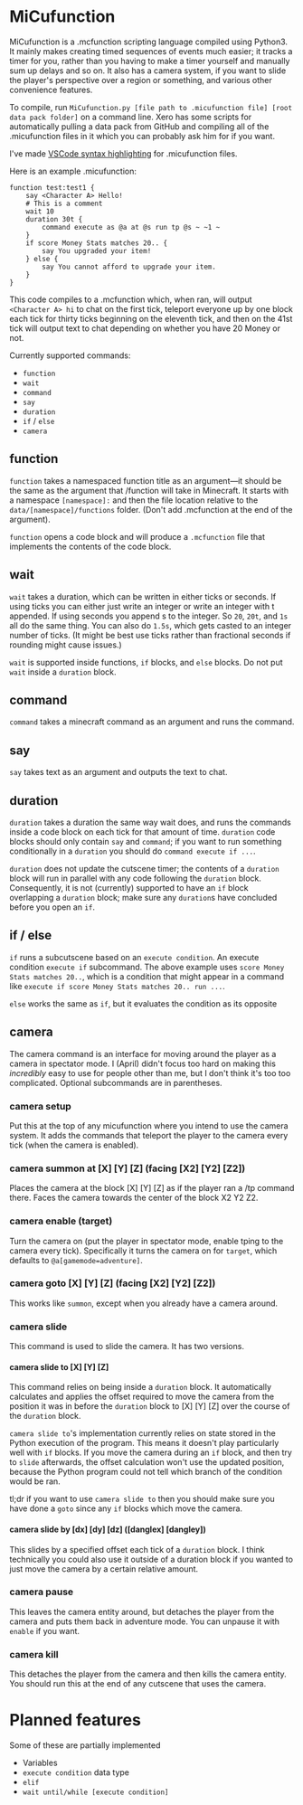# MiCufunction
MiCufunction is a .mcfunction scripting language compiled using Python3. It mainly makes creating timed sequences of events much easier; it tracks a timer for you, rather than you having to make a timer yourself and manually sum up delays and so on. It also has a camera system, if you want to slide the player's perspective over a region or something, and various other convenience features.

To compile, run `MiCufunction.py [file path to .micufunction file] [root data pack folder]` on a command line. Xero has some scripts for automatically pulling a data pack from GitHub and compiling all of the .micufunction files in it which you can probably ask him for if you want. 

I've made [VSCode syntax highlighting](https://github.com/AprilKopec/language-micufunction) for .micufunction files.

Here is an example .micufunction:
```
function test:test1 {
    say <Character A> Hello!
    # This is a comment
    wait 10
    duration 30t {
        command execute as @a at @s run tp @s ~ ~1 ~
    }
    if score Money Stats matches 20.. {
        say You upgraded your item!
    } else {
        say You cannot afford to upgrade your item.
    }
}
```

This code compiles to a .mcfunction which, when ran, will output `<Character A> hi` to chat on the first tick, teleport everyone up by one block each tick for thirty ticks beginning on the eleventh tick, and then on the 41st tick will output text to chat depending on whether you have 20 Money or not. 

Currently supported commands:
- `function`
- `wait`
- `command`
- `say`
- `duration`
- `if` / `else`
- `camera`

## function
`function` takes a namespaced function title as an argument—it should be the same as the argument that /function will take in Minecraft. It starts with a namespace `[namespace]:` and then the file location relative to the `data/[namespace]/functions` folder. (Don't add .mcfunction at the end of the argument).

`function` opens a code block and will produce a `.mcfunction` file that implements the contents of the code block.

## wait
`wait` takes a duration, which can be written in either ticks or seconds. If using ticks you can either just write an integer or write an integer with t appended. If using seconds you append s to the integer. So `20`, `20t`, and `1s` all do the same thing. You can also do `1.5s`, which gets casted to an integer number of ticks. (It might be best use ticks rather than fractional seconds if rounding might cause issues.)

`wait` is supported inside functions, `if` blocks, and `else` blocks. Do not put `wait` inside a `duration` block.

## command
`command` takes a minecraft command as an argument and runs the command.

## say
`say` takes text as an argument and outputs the text to chat.

## duration
`duration` takes a duration the same way wait does, and runs the commands inside a code block on each tick for that amount of time. `duration` code blocks should only contain `say` and `command`; if you want to run something conditionally in a `duration` you should do `command execute if ...`. 

`duration` does not update the cutscene timer; the contents of a `duration` block will run in parallel with any code following the `duration` block. Consequently, it is not (currently) supported to have an `if` block overlapping a `duration` block; make sure any `duration`s have concluded before you open an `if`.

## if / else
`if` runs a subcutscene based on an `execute condition`. An execute condition `execute if` subcommand. The above example uses `score Money Stats matches 20..`, which is a condition that might appear in a command like `execute if score Money Stats matches 20.. run ...`.

`else` works the same as `if`, but it evaluates the condition as its opposite

## camera
The camera command is an interface for moving around the player as a camera in spectator mode. I (April) didn't focus too hard on making this *incredibly* easy to use for people other than me, but I don't think it's too too complicated.
Optional subcommands are in parentheses.

### camera setup
Put this at the top of any micufunction where you intend to use the camera system. It adds the commands that teleport the player to the camera every tick (when the camera is enabled).

### camera summon at [X] [Y] [Z] (facing [X2] [Y2] [Z2])
Places the camera at the block [X] [Y] [Z] as if the player ran a /tp command there.
Faces the camera towards the center of the block X2 Y2 Z2.

### camera enable (target)
Turn the camera on (put the player in spectator mode, enable tping to the camera every tick).
Specifically it turns the camera on for `target`, which defaults to `@a[gamemode=adventure]`.

### camera goto [X] [Y] [Z] (facing [X2] [Y2] [Z2])
This works like `summon`, except when you already have a camera around.

### camera slide
This command is used to slide the camera. It has two versions.

#### camera slide to [X] [Y] [Z]
This command relies on being inside a `duration` block. It automatically calculates and applies the offset required to move the camera from the position it was in before the `duration` block to [X] [Y] [Z] over the course of the `duration` block.

`camera slide to`'s implementation currently relies on state stored in the Python execution of the program. This means it doesn't play particularly well with `if` blocks. If you move the camera during an `if` block, and then try to `slide` afterwards, the offset calculation won't use the updated position, because the Python program could not tell which branch of the condition would be ran.

tl;dr if you want to use `camera slide to` then you should make sure you have done a `goto` since any `if` blocks which move the camera.

#### camera slide by [dx] [dy] [dz] ([danglex] [dangley])
This slides by a specified offset each tick of a `duration` block. I think technically you could also use it outside of a duration block if you wanted to just move the camera by a certain relative amount.

### camera pause
This leaves the camera entity around, but detaches the player from the camera and puts them back in adventure mode. You can unpause it with `enable` if you want.

### camera kill
This detaches the player from the camera and then kills the camera entity.
You should run this at the end of any cutscene that uses the camera.

# Planned features
Some of these are partially implemented
- Variables
- `execute condition` data type
- `elif`
- `wait until/while [execute condition]`
